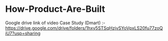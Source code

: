 # How-Product-Are-Built

Google drive link of video Case Study (Dmart) :- https://drive.google.com/drive/folders/1hxy5STSqHzjvSYoVpxLS20fu77zoQiU7?usp=sharing
